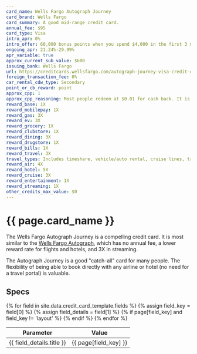 ```yaml
---
card_name: Wells Fargo Autograph Journey
card_brand: Wells Fargo
card_summary: A good mid-range credit card.
annual_fee: $95
card_type: Visa
intro_apr: 0%
intro_offer: 60,000 bonus points when you spend $4,000 in the first 3 months.
ongoing_apr: 21.24%-29.99%
apr_variable: true
approx_current_sub_value: $600
issuing_bank: Wells Fargo
url: https://creditcards.wellsfargo.com/autograph-journey-visa-credit-card
foreign_transaction_fee: 0%
car_rental_cdw_type: Secondary
point_or_cb_reward: point
approx_cpp: 1
approx_cpp_reasoning: Most people redeem at $0.01 for cash back. It is possible to get higher values with transfer partner combinations, or less.
reward_base: 1X
reward_mobilepay: 1X
reward_gas: 3X
reward_ev: 3X
reward_grocery: 1X
reward_clubstore: 1X
reward_dining: 3X
reward_drugstore: 1X
reward_bills: 1X
reward_travel: 3X
travel_types: Includes timeshare, vehicle/auto rental, cruise lines, travel agencies, discount travel sites, campgrounds. Flights and hotels have a higher 4X and 5X reward, respectively.
reward_air: 4X
reward_hotel: 5X
reward_cruise: 3X
reward_entertainment: 1X
reward_streaming: 1X
other_credits_max_value: $0
---
```


<h1>{{ page.card_name }}</h1>

The Wells Fargo Autograph Journey is a compelling credit card. It is most similar to the [Wells Fargo Autograph](/_cards/wells-fargo-autograph), which has no annual fee, a lower reward rate for flights and hotels, and 3X in streaming.

The Autograph Journey is a good "catch-all" card for many people. The flexibility of being able to book directly with any airline or hotel (no need for a travel portal) is valuable.

## Specs

<table>
  <thead>
    <tr>
      <th>Parameter</th>
      <th>Value</th>
    </tr>
  </thead>
  <tbody>
    {% for field in site.data.credit_card_template.fields %}
    {% assign field_key = field[0] %}
    {% assign field_details = field[1] %}
    {% if page[field_key] and field_key != 'layout' %}
    <tr>
      <td>{{ field_details.title }}</td>
      <td>{{ page[field_key] }}</td>
    </tr>
    {% endif %}
    {% endfor %}
  </tbody>
</table>
